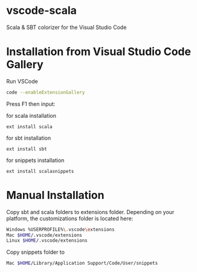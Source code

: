 # vscode-scala
Scala &amp; SBT colorizer for the Visual Studio Code

# Installation from Visual Studio Code Gallery
Run VSCode 
```bash 
code --enableExtensionGallery
```

Press F1 then input:

for scala installation 
```
ext install scala
```

for sbt installation 
```
ext install sbt
```

for snippets installation
```
ext install scalasnippets
```


# Manual Installation
Copy sbt and scala folders to extensions folder. Depending on your platform, the customizations folder is located here:

```bash
Windows %USERPROFILE%\.vscode\extensions
Mac $HOME/.vscode/extensions
Linux $HOME/.vscode/extensions
```

Copy snippets folder to 
```bash
Mac $HOME/Library/Application Support/Code/User/snippets
```